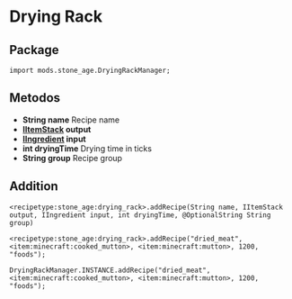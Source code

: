 # Drying Rack

## Package
`import mods.stone_age.DryingRackManager;`

## Metodos
- **String name** Recipe name
- **[IItemStack](/vanilla/api/items/IItemStack) output**
- **[IIngredient](/Vanilla/Variable_Types/IIngredient/) input**
- **int dryingTime** Drying time in ticks
- **String group** Recipe group

## Addition

```zenscript
<recipetype:stone_age:drying_rack>.addRecipe(String name, IItemStack output, IIngredient input, int dryingTime, @OptionalString String group)

<recipetype:stone_age:drying_rack>.addRecipe("dried_meat", <item:minecraft:cooked_mutton>, <item:minecraft:mutton>, 1200, "foods");

DryingRackManager.INSTANCE.addRecipe("dried_meat", <item:minecraft:cooked_mutton>, <item:minecraft:mutton>, 1200, "foods");
```
